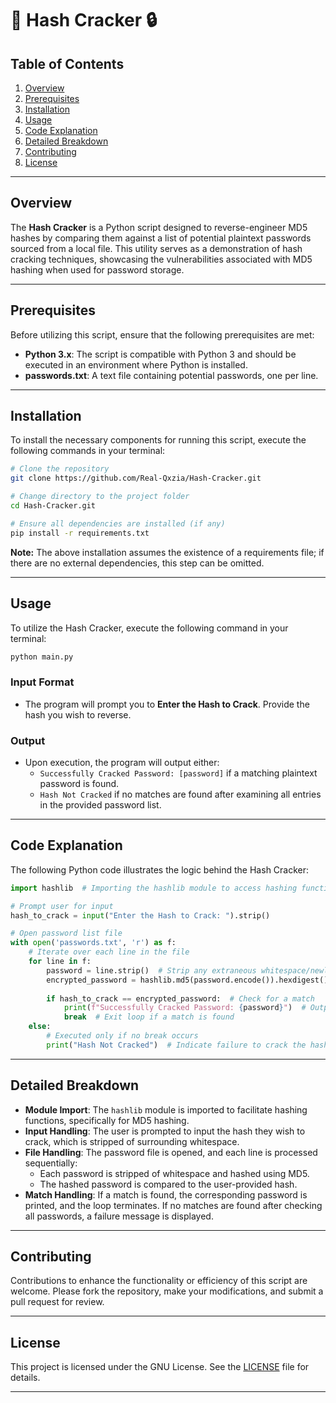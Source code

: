 # 📜 Hash Cracker 🔒

## Table of Contents
1. [Overview](#overview)
2. [Prerequisites](#prerequisites)
3. [Installation](#installation)
4. [Usage](#usage)
5. [Code Explanation](#code-explanation)
6. [Detailed Breakdown](#detailed-breakdown)
7. [Contributing](#contributing)
8. [License](#license)

---

## Overview
The **Hash Cracker** is a Python script designed to reverse-engineer MD5 hashes by comparing them against a list of potential plaintext passwords sourced from a local file. This utility serves as a demonstration of hash cracking techniques, showcasing the vulnerabilities associated with MD5 hashing when used for password storage.

---

## Prerequisites
Before utilizing this script, ensure that the following prerequisites are met:

- **Python 3.x**: The script is compatible with Python 3 and should be executed in an environment where Python is installed.
- **passwords.txt**: A text file containing potential passwords, one per line.

---

## Installation
To install the necessary components for running this script, execute the following commands in your terminal:

```bash
# Clone the repository
git clone https://github.com/Real-Qxzia/Hash-Cracker.git

# Change directory to the project folder
cd Hash-Cracker.git

# Ensure all dependencies are installed (if any)
pip install -r requirements.txt
```

**Note:** The above installation assumes the existence of a requirements file; if there are no external dependencies, this step can be omitted.

---

## Usage
To utilize the Hash Cracker, execute the following command in your terminal:

```bash
python main.py
```

### Input Format
- The program will prompt you to **Enter the Hash to Crack**. Provide the hash you wish to reverse.

### Output
- Upon execution, the program will output either:
  - `Successfully Cracked Password: [password]` if a matching plaintext password is found.
  - `Hash Not Cracked` if no matches are found after examining all entries in the provided password list.

---

## Code Explanation
The following Python code illustrates the logic behind the Hash Cracker:

```python
import hashlib  # Importing the hashlib module to access hashing functions

# Prompt user for input
hash_to_crack = input("Enter the Hash to Crack: ").strip()

# Open password list file
with open('passwords.txt', 'r') as f:
    # Iterate over each line in the file
    for line in f:
        password = line.strip()  # Strip any extraneous whitespace/newline
        encrypted_password = hashlib.md5(password.encode()).hexdigest()  # Hash the current password
        
        if hash_to_crack == encrypted_password:  # Check for a match
            print(f"Successfully Cracked Password: {password}")  # Output result
            break  # Exit loop if a match is found
    else:
        # Executed only if no break occurs
        print("Hash Not Cracked")  # Indicate failure to crack the hash
```

---

## Detailed Breakdown
- **Module Import**: The `hashlib` module is imported to facilitate hashing functions, specifically for MD5 hashing.
- **Input Handling**: The user is prompted to input the hash they wish to crack, which is stripped of surrounding whitespace.
- **File Handling**: The password file is opened, and each line is processed sequentially:
  - Each password is stripped of whitespace and hashed using MD5.
  - The hashed password is compared to the user-provided hash.
- **Match Handling**: If a match is found, the corresponding password is printed, and the loop terminates. If no matches are found after checking all passwords, a failure message is displayed.

---

## Contributing
Contributions to enhance the functionality or efficiency of this script are welcome. Please fork the repository, make your modifications, and submit a pull request for review.

---

## License
This project is licensed under the GNU License. See the [LICENSE](LICENSE) file for details.

---

